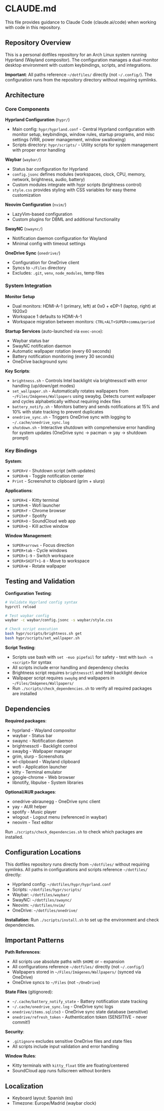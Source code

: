 # CLAUDE.md

This file provides guidance to Claude Code (claude.ai/code) when working with code in this repository.

## Repository Overview

This is a personal dotfiles repository for an Arch Linux system running Hyprland (Wayland compositor). The configuration manages a dual-monitor desktop environment with custom keybindings, scripts, and integrations.

**Important**: All paths reference `~/dotfiles/` directly (not `~/.config/`). The configuration runs from the repository directory without requiring symlinks.

## Architecture

### Core Components

**Hyprland Configuration** (`hypr/`)
- Main config: `hypr/hyprland.conf` - Central Hyprland configuration with monitor setup, keybindings, window rules, startup programs, and misc settings (VRR, power management, window swallowing)
- Scripts directory: `hypr/scripts/` - Utility scripts for system management with proper error handling

**Waybar** (`waybar/`)
- Status bar configuration for Hyprland
- `config.jsonc` defines modules (workspaces, clock, CPU, memory, network, brightness, audio, battery)
- Custom modules integrate with hypr scripts (brightness control)
- `style.css` provides styling with CSS variables for easy theme customization

**Neovim Configuration** (`nvim/`)
- LazyVim-based configuration
- Custom plugins for DBML and additional functionality

**SwayNC** (`swaync/`)
- Notification daemon configuration for Wayland
- Minimal config with timeout settings

**OneDrive Sync** (`onedrive/`)
- Configuration for OneDrive client
- Syncs to `~/Files` directory
- Excludes: `.git`, `venv`, `node_modules`, temp files

### System Integration

**Monitor Setup**
- Dual monitors: HDMI-A-1 (primary, left) at 0x0 + eDP-1 (laptop, right) at 1920x0
- Workspace 1 defaults to HDMI-A-1
- Workspace migration between monitors: `CTRL+ALT+SUPER+comma/period`

**Startup Services** (auto-launched via `exec-once`):
- Waybar status bar
- SwayNC notification daemon
- Automatic wallpaper rotation (every 60 seconds)
- Battery notification monitoring (every 30 seconds)
- OneDrive background sync

**Key Scripts**:
- `brightness.sh` - Controls Intel backlight via brightnessctl with error handling (up/down/get modes)
- `set_wallpaper.sh` - Automatically rotates wallpapers from `~/Files/Imágenes/Wallpapers` using swaybg. Detects current wallpaper and cycles alphabetically without requiring index files
- `battery_notify.sh` - Monitors battery and sends notifications at 15% and 10% with state tracking to prevent duplicates
- `onedrive_sync.sh` - Triggers OneDrive sync with logging to `~/.cache/onedrive_sync.log`
- `shutdown.sh` - Interactive shutdown with comprehensive error handling for system updates (OneDrive sync → pacman → yay → shutdown prompt)

### Key Bindings

**System**:
- `SUPER+V` - Shutdown script (with updates)
- `SUPER+N` - Toggle notification center
- `Print` - Screenshot to clipboard (grim + slurp)

**Applications**:
- `SUPER+E` - Kitty terminal
- `SUPER+R` - Wofi launcher
- `SUPER+F` - Chrome browser
- `SUPER+P` - Spotify
- `SUPER+O` - SoundCloud web app
- `SUPER+Q` - Kill active window

**Window Management**:
- `SUPER+arrows` - Focus direction
- `SUPER+tab` - Cycle windows
- `SUPER+1-9` - Switch workspace
- `SUPER+SHIFT+1-8` - Move to workspace
- `SUPER+W` - Rotate wallpaper

## Testing and Validation

**Configuration Testing**:
```bash
# Validate Hyprland config syntax
hyprctl reload

# Test waybar config
waybar -c waybar/config.jsonc -s waybar/style.css

# Check script execution
bash hypr/scripts/brightness.sh get
bash hypr/scripts/set_wallpaper.sh
```

**Script Testing**:
- Scripts use bash with `set -euo pipefail` for safety - test with `bash -n <script>` for syntax
- All scripts include error handling and dependency checks
- Brightness script requires `brightnessctl` and Intel backlight device
- Wallpaper script requires `swaybg` and wallpapers in `~/Files/Imágenes/Wallpapers/`
- Run `./scripts/check_dependencies.sh` to verify all required packages are installed

## Dependencies

**Required packages**:
- hyprland - Wayland compositor
- waybar - Status bar
- swaync - Notification daemon
- brightnessctl - Backlight control
- swaybg - Wallpaper manager
- grim, slurp - Screenshots
- wl-clipboard - Wayland clipboard
- wofi - Application launcher
- kitty - Terminal emulator
- google-chrome - Web browser
- libnotify, libpulse - System libraries

**Optional/AUR packages**:
- onedrive-abraunegg - OneDrive sync client
- yay - AUR helper
- spotify - Music player
- wlogout - Logout menu (referenced in waybar)
- neovim - Text editor

Run `./scripts/check_dependencies.sh` to check which packages are installed.

## Configuration Locations

This dotfiles repository runs directly from `~/dotfiles/` without requiring symlinks. All paths in configurations and scripts reference `~/dotfiles/` directly:
- Hyprland config: `~/dotfiles/hypr/hyprland.conf`
- Scripts: `~/dotfiles/hypr/scripts/`
- Waybar: `~/dotfiles/waybar/`
- SwayNC: `~/dotfiles/swaync/`
- Neovim: `~/dotfiles/nvim/`
- OneDrive: `~/dotfiles/onedrive/`

**Installation**: Run `./scripts/install.sh` to set up the environment and check dependencies.

## Important Patterns

**Path References**:
- All scripts use absolute paths with `$HOME` or `~` expansion
- All configurations reference `~/dotfiles/` directly (not `~/.config/`)
- Wallpapers stored in `~/Files/Imágenes/Wallpapers/` (synced via OneDrive)
- OneDrive syncs to `~/Files` (not `~/OneDrive`)

**State Files** (gitignored):
- `~/.cache/battery_notify_state` - Battery notification state tracking
- `~/.cache/onedrive_sync.log` - OneDrive sync logs
- `onedrive/items.sqlite3` - OneDrive sync state database (sensitive)
- `onedrive/refresh_token` - Authentication token (SENSITIVE - never commit!)

**Security**:
- `.gitignore` excludes sensitive OneDrive files and state files
- All scripts include input validation and error handling

**Window Rules**:
- Kitty terminals with `kitty_float` title are floating/centered
- SoundCloud app runs fullscreen without borders

## Localization

- Keyboard layout: Spanish (es)
- Timezone: Europe/Madrid (waybar clock)
